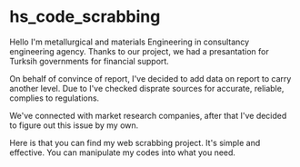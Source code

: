 # hs_code_scrabbing

Hello I'm metallurgical and materials Engineering in consultancy engineering agency. Thanks to our project, we had a presantation for Turksih governments for financial support.

On behalf of convince of report, I've decided to add data on report to carry another level. Due to I've checked disprate sources for accurate, reliable, complies to regulations.

We've connected with market research companies, after that I've decided to figure out this issue by my own.

Here is that you can find my web scrabbing project. It's simple and effective. You can manipulate my codes into what you need.
